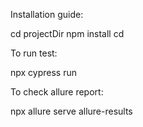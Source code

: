 Installation guide:

cd projectDir
npm install cd

To run test:

npx cypress run

To check allure report:

npx allure serve allure-results

